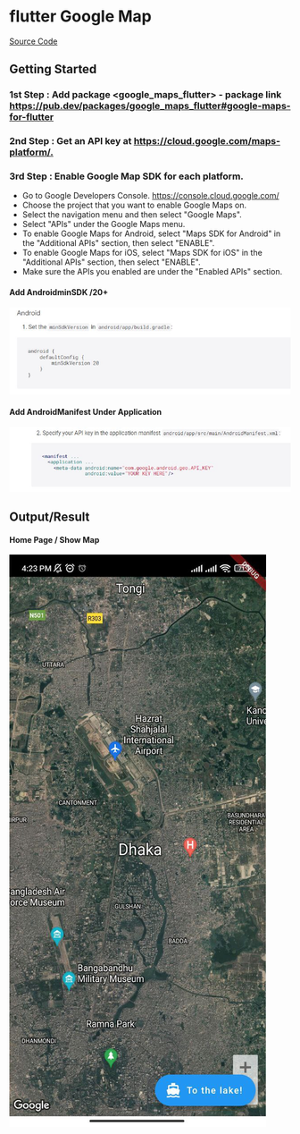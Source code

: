 # flutter Google Map

[Source Code](lib/)


## Getting Started

### 1st Step : Add package <google_maps_flutter> - package link <https://pub.dev/packages/google_maps_flutter#google-maps-for-flutter>

### 2nd Step : Get an API key at <https://cloud.google.com/maps-platform/.>

### 3rd Step : Enable Google Map SDK for each platform.

* Go to Google Developers Console. <https://console.cloud.google.com/>
* Choose the project that you want to enable Google Maps on.
* Select the navigation menu and then select "Google Maps".
* Select "APIs" under the Google Maps menu.
* To enable Google Maps for Android, select "Maps SDK for Android" in the "Additional APIs" section, then select "ENABLE".
* To enable Google Maps for iOS, select "Maps SDK for iOS" in the "Additional APIs" section, then select "ENABLE".
* Make sure the APIs you enabled are under the "Enabled APIs" section.

#### Add AndroidminSDK /20+
![](readme_images/androidmin_sdk.JPG)

#### Add AndroidManifest Under Application
![](readme_images/add_android_manifest_under_application.JPG)

## Output/Result

#### Home Page / Show Map
![](readme_images/home_page.jpg)
